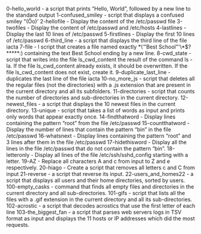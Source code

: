 0-hello_world - 
 a script that prints “Hello, World”, followed by a new line to the standard output
1-confused_smiley -  script that displays a confused smiley "(Ôo)'
2-hellofile - Display the content of the /etc/passwd file
3-twofiles - Display the content of /etc/passwd and /etc/hosts
4-lastlines - Display the last 10 lines of /etc/passwd
5-firstlines - Display the first 10 lines of /etc/passwd
6-third_line - a script that displays the third line of the file iacta
7-file - l script that creates a file named exactly \*\\'"Best School"\'\\*$\?\*\*\*\*\*:) containing the text Best School ending by a new line.
8-cwd_state -  script that writes into the file ls_cwd_content the result of the command ls -la. If the file ls_cwd_content already exists, it should be overwritten. If the file ls_cwd_content does not exist, create it.
9-duplicate_last_line -  duplicates the last line of the file iacta 
10-no_more_js - script that deletes all the regular files (not the directories) with a .js extension that are present in the current directory and all its subfolders.
11-directories -  script that counts the number of directories and sub-directories in the current directory.
12-newest_files - a script that displays the 10 newest files in the current directory.
13-unique -  script that takes a list of words as input and prints only words that appear exactly once.
14-findthatword - Display lines containing the pattern “root” from the file /etc/passwd
15-countthatword - Display the number of lines that contain the pattern “bin” in the file /etc/passwd
16-whatsnext - Display lines containing the pattern “root” and 3 lines after them in the file /etc/passwd
17-hidethisword - Display all the lines in the file /etc/passwd that do not contain the pattern “bin”.
18-letteronly - Display all lines of the file /etc/ssh/sshd_config starting with a letter.
19-AZ - Replace all characters A and c from input to Z and e respectively.
20-hiago - Create a script that removes all letters c and C from input
21-reverse -  a script that reverse its input.
22-users_and_homes22 -  a script that displays all users and their home directories, sorted by users.
100-empty_casks -  command that finds all empty files and directories in the current directory and all sub-directories.
101-gifs -  script that lists all the files with a .gif extension in the current directory and all its sub-directories.
102-acrostic - a script that decodes acrostics that use the first letter of each line
103-the_biggest_fan -  a script that parses web servers logs in TSV format as input and displays the 11 hosts or IP addresses which did the most requests.

